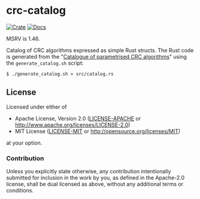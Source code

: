 # crc-catalog

[![Crate](https://img.shields.io/crates/v/crc-catalog.svg)](https://crates.io/crates/crc-catalog)
[![Docs](https://docs.rs/crc-catalog/badge.svg)](https://docs.rs/crc-catalog)

MSRV is 1.46.

Catalog of CRC algorithms expressed as simple Rust structs. The Rust code is generated from the "[Catalogue of parametrised CRC algorithms](http://reveng.sourceforge.net/crc-catalogue)" using the `generate_catalog.sh` script:

```
$ ./generate_catalog.sh > src/catalog.rs
```

## License

Licensed under either of

 * Apache License, Version 2.0 ([LICENSE-APACHE](LICENSE-APACHE) or http://www.apache.org/licenses/LICENSE-2.0)
 * MIT License ([LICENSE-MIT](LICENSE-MIT) or http://opensource.org/licenses/MIT)

at your option.

### Contribution

Unless you explicitly state otherwise, any contribution intentionally submitted
for inclusion in the work by you, as defined in the Apache-2.0 license, shall be dual licensed as above, without any
additional terms or conditions.
